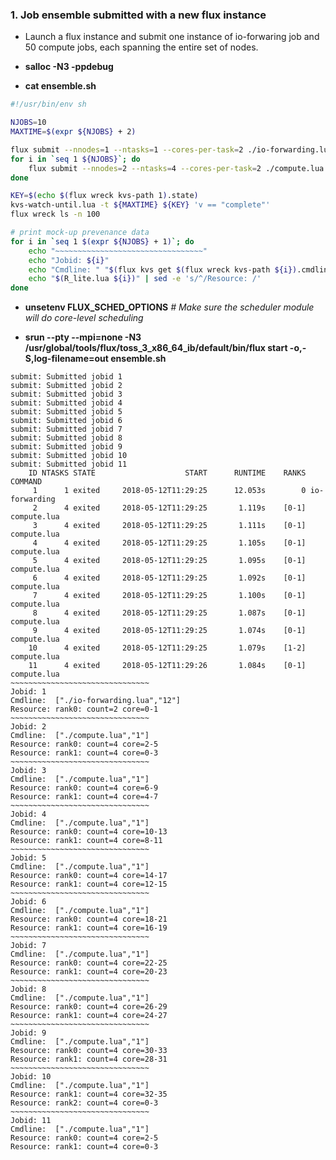 ### 1. Job ensemble submitted with a new flux instance

- Launch a flux instance and submit one instance of io-forwaring job and 50 compute jobs, each spanning the entire set of nodes.

- **salloc -N3 -ppdebug** 

- **cat ensemble.sh**

```sh
#!/usr/bin/env sh

NJOBS=10
MAXTIME=$(expr ${NJOBS} + 2)

flux submit --nnodes=1 --ntasks=1 --cores-per-task=2 ./io-forwarding.lua ${MAXTIME}
for i in `seq 1 ${NJOBS}`; do
    flux submit --nnodes=2 --ntasks=4 --cores-per-task=2 ./compute.lua 1
done

KEY=$(echo $(flux wreck kvs-path 1).state)
kvs-watch-until.lua -t ${MAXTIME} ${KEY} 'v == "complete"'
flux wreck ls -n 100

# print mock-up prevenance data
for i in `seq 1 $(expr ${NJOBS} + 1)`; do
    echo "~~~~~~~~~~~~~~~~~~~~~~~~~~~~~~~~~"
    echo "Jobid: ${i}"
    echo "Cmdline: " "$(flux kvs get $(flux wreck kvs-path ${i}).cmdline)"
    echo "$(R_lite.lua ${i})" | sed -e 's/^/Resource: /'
done
```

- **unsetenv FLUX_SCHED_OPTIONS** *# Make sure the scheduler module will do core-level scheduling*

- **srun --pty --mpi=none -N3 /usr/global/tools/flux/toss_3_x86_64_ib/default/bin/flux start -o,-S,log-filename=out ensemble.sh**

```
submit: Submitted jobid 1
submit: Submitted jobid 2
submit: Submitted jobid 3
submit: Submitted jobid 4
submit: Submitted jobid 5
submit: Submitted jobid 6
submit: Submitted jobid 7
submit: Submitted jobid 8
submit: Submitted jobid 9
submit: Submitted jobid 10
submit: Submitted jobid 11
    ID NTASKS STATE                    START      RUNTIME    RANKS COMMAND
     1      1 exited     2018-05-12T11:29:25      12.053s        0 io-forwarding
     2      4 exited     2018-05-12T11:29:25       1.119s    [0-1] compute.lua
     3      4 exited     2018-05-12T11:29:25       1.111s    [0-1] compute.lua
     4      4 exited     2018-05-12T11:29:25       1.105s    [0-1] compute.lua
     5      4 exited     2018-05-12T11:29:25       1.095s    [0-1] compute.lua
     6      4 exited     2018-05-12T11:29:25       1.092s    [0-1] compute.lua
     7      4 exited     2018-05-12T11:29:25       1.100s    [0-1] compute.lua
     8      4 exited     2018-05-12T11:29:25       1.087s    [0-1] compute.lua
     9      4 exited     2018-05-12T11:29:25       1.074s    [0-1] compute.lua
    10      4 exited     2018-05-12T11:29:25       1.079s    [1-2] compute.lua
    11      4 exited     2018-05-12T11:29:26       1.084s    [0-1] compute.lua
~~~~~~~~~~~~~~~~~~~~~~~~~~~~~~~
Jobid: 1
Cmdline:  ["./io-forwarding.lua","12"]
Resource: rank0: count=2 core=0-1
~~~~~~~~~~~~~~~~~~~~~~~~~~~~~~~
Jobid: 2
Cmdline:  ["./compute.lua","1"]
Resource: rank0: count=4 core=2-5
Resource: rank1: count=4 core=0-3
~~~~~~~~~~~~~~~~~~~~~~~~~~~~~~~
Jobid: 3
Cmdline:  ["./compute.lua","1"]
Resource: rank0: count=4 core=6-9
Resource: rank1: count=4 core=4-7
~~~~~~~~~~~~~~~~~~~~~~~~~~~~~~~
Jobid: 4
Cmdline:  ["./compute.lua","1"]
Resource: rank0: count=4 core=10-13
Resource: rank1: count=4 core=8-11
~~~~~~~~~~~~~~~~~~~~~~~~~~~~~~~
Jobid: 5
Cmdline:  ["./compute.lua","1"]
Resource: rank0: count=4 core=14-17
Resource: rank1: count=4 core=12-15
~~~~~~~~~~~~~~~~~~~~~~~~~~~~~~~
Jobid: 6
Cmdline:  ["./compute.lua","1"]
Resource: rank0: count=4 core=18-21
Resource: rank1: count=4 core=16-19
~~~~~~~~~~~~~~~~~~~~~~~~~~~~~~~
Jobid: 7
Cmdline:  ["./compute.lua","1"]
Resource: rank0: count=4 core=22-25
Resource: rank1: count=4 core=20-23
~~~~~~~~~~~~~~~~~~~~~~~~~~~~~~~
Jobid: 8
Cmdline:  ["./compute.lua","1"]
Resource: rank0: count=4 core=26-29
Resource: rank1: count=4 core=24-27
~~~~~~~~~~~~~~~~~~~~~~~~~~~~~~~
Jobid: 9
Cmdline:  ["./compute.lua","1"]
Resource: rank0: count=4 core=30-33
Resource: rank1: count=4 core=28-31
~~~~~~~~~~~~~~~~~~~~~~~~~~~~~~~
Jobid: 10
Cmdline:  ["./compute.lua","1"]
Resource: rank1: count=4 core=32-35
Resource: rank2: count=4 core=0-3
~~~~~~~~~~~~~~~~~~~~~~~~~~~~~~~
Jobid: 11
Cmdline:  ["./compute.lua","1"]
Resource: rank0: count=4 core=2-5
Resource: rank1: count=4 core=0-3
```

